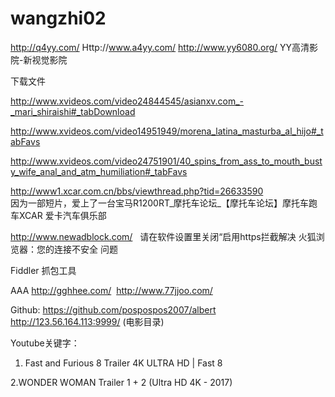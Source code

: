 # wangzhi02

http://q4yy.com/   Http://www.a4yy.com/   http://www.yy6080.org/ YY高清影院-新视觉影院  

下载文件

http://www.xvideos.com/video24844545/asianxv.com_-_mari_shiraishi#_tabDownload

http://www.xvideos.com/video14951949/morena_latina_masturba_al_hijo#_tabFavs 

http://www.xvideos.com/video24751901/40_spins_from_ass_to_mouth_busty_wife_anal_and_atm_humiliation#_tabFavs

http://www1.xcar.com.cn/bbs/viewthread.php?tid=26633590  
因为一部短片，爱上了一台宝马R1200RT_摩托车论坛_【摩托车论坛】摩托车跑车XCAR 爱卡汽车俱乐部

http://www.newadblock.com/    请在软件设置里关闭“启用https拦截解决 火狐浏览器：您的连接不安全 问题

Fiddler 抓包工具

AAA http://gghhee.com/  http://www.77jjoo.com/

Github: https://github.com/pospospos2007/albert   http://123.56.164.113:9999/ (电影目录)

Youtube关键字：

1.  Fast and Furious 8 Trailer 4K ULTRA HD | Fast 8   

2.WONDER WOMAN Trailer 1 + 2 (Ultra HD 4K - 2017)   

              
              
              
 
